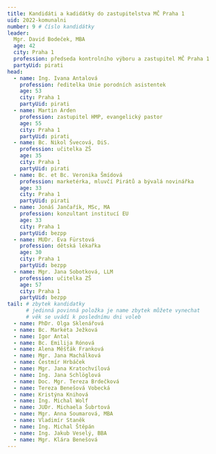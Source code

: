 ```yaml
---
title: Kandidáti a kadidátky do zastupitelstva MČ Praha 1
uid: 2022-komunalni
number: 9 # číslo kandidátky
leader:
  Mgr. David Bodeček, MBA
  age: 42
  city: Praha 1
  profession: předseda kontrolního výboru a zastupitel MČ Praha 1 
  partyUid: pirati
head: 
  - name: Ing. Ivana Antalová
    profession: ředitelka Unie porodních asistentek
    age: 53
    city: Praha 1
    partyUid: pirati
  - name: Martin Arden
    profession: zastupitel HMP, evangelický pastor
    age: 55
    city: Praha 1
    partyUid: pirati
  - name: Bc. Nikol Švecová, DiS.
    profession: učitelka ZŠ
    age: 35
    city: Praha 1
    partyUid: pirati
  - name: Bc. et Bc. Veronika Šmídová
    profession: marketérka, mluvčí Pirátů a bývalá novinářka 
    age: 33
    city: Praha 1
    partyUid: pirati 
  - name: Jonáš Jančařík, MSc, MA
    profession: konzultant institucí EU 
    age: 33
    city: Praha 1
    partyUid: bezpp
  - name: MUDr. Eva Fürstová
    profession: dětská lékařka
    age: 30
    city: Praha 1
    partyUid: bezpp 
  - name: Mgr. Jana Sobotková, LLM
    profession: učitelka ZŠ 
    age: 57
    city: Praha 1
    partyUid: bezpp
tail: # zbytek kandidatky
      # jedinná povinná položka je name zbytek můžete vynechat
      # věk se uvádí k poslednímu dni voleb 
  - name: PhDr. Olga Sklenářová
  - name: Bc. Markéta Ježková
  - name: Igor Antal
  - name: Bc. Emilija Rónová
  - name: Alena Měšťák Franková
  - name: Mgr. Jana Machálková
  - name: Čestmír Hrbáček
  - name: Mgr. Jana Kratochvílová
  - name: Ing. Jana Schlöglová
  - name: Doc. Mgr. Tereza Brdečková
  - name: Tereza Benešová Vobecká
  - name: Kristýna Knihová
  - name: Ing. Michal Wolf
  - name: JUDr. Michaela Šubrtová
  - name: Mgr. Anna Soumarová, MBA
  - name: Vladimír Staněk
  - name: Ing. Michal Štěpán
  - name: Ing. Jakub Veselý, BBA
  - name: Mgr. Klára Benešová
---
```

